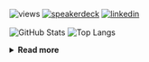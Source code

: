 ![views](https://komarev.com/ghpvc/?username=chck&color=blueviolet)
[![speakerdeck](https://img.shields.io/badge/Speaker_Deck-chck-8a2be2?style=flat-square&logo=speaker-deck)](https://speakerdeck.com/chck)
[![linkedin](https://img.shields.io/badge/LinkedIn-chck-8a2be2?style=flat-square&logo=linkedin)](https://www.linkedin.com/in/chck/)

<p align="left"> 
  <img alt="GitHub Stats" align="center" height="150" src="https://github-readme-stats-nine-umber-51.vercel.app/api?username=chck&count_private=true&show_icons=true&hide_title=true&theme=buefy" />
  <img alt="Top Langs" align="center" height="150" src="https://github-readme-stats-nine-umber-51.vercel.app/api/top-langs/?username=chck&layout=compact&count_private=true&show_icons=true&hide_title=true&theme=buefy" />
</p>

<details>
  <summary><b>Read more</b></summary>
  <br>

  <!--START_SECTION:waka-->
**🐱 My GitHub Data** 

> 📦 78.4 kB Used in GitHub's Storage 
 > 
> 💼 Opted to Hire
 > 
> 📜 133 Public Repositories 
 > 
> 🔑 21 Private Repositories 
 > 
**I'm a Night 🦉** 

```text
🌞 Morning                831 commits         ███░░░░░░░░░░░░░░░░░░░░░░   13.30 % 
🌆 Daytime                1989 commits        ████████░░░░░░░░░░░░░░░░░   31.84 % 
🌃 Evening                1795 commits        ███████░░░░░░░░░░░░░░░░░░   28.74 % 
🌙 Night                  1631 commits        ███████░░░░░░░░░░░░░░░░░░   26.11 % 
```
📅 **I'm Most Productive on Thursday** 

```text
Monday                   1252 commits        █████░░░░░░░░░░░░░░░░░░░░   20.04 % 
Tuesday                  992 commits         ████░░░░░░░░░░░░░░░░░░░░░   15.88 % 
Wednesday                1036 commits        ████░░░░░░░░░░░░░░░░░░░░░   16.59 % 
Thursday                 1425 commits        ██████░░░░░░░░░░░░░░░░░░░   22.81 % 
Friday                   643 commits         ███░░░░░░░░░░░░░░░░░░░░░░   10.29 % 
Saturday                 354 commits         █░░░░░░░░░░░░░░░░░░░░░░░░   05.67 % 
Sunday                   544 commits         ██░░░░░░░░░░░░░░░░░░░░░░░   08.71 % 
```


📊 **This Week I Spent My Time On** 

```text
💬 Programming Languages: 
Other                    33 hrs 4 mins       ██████████████████████░░░   87.61 % 
TypeScript               3 hrs 49 mins       ███░░░░░░░░░░░░░░░░░░░░░░   10.13 % 
Git                      17 mins             ░░░░░░░░░░░░░░░░░░░░░░░░░   00.79 % 
JSON                     17 mins             ░░░░░░░░░░░░░░░░░░░░░░░░░   00.75 % 
JavaScript               5 mins              ░░░░░░░░░░░░░░░░░░░░░░░░░   00.25 % 

🔥 Editors: 
Chrome                   33 hrs 4 mins       ██████████████████████░░░   87.61 % 
WebStorm                 4 hrs 4 mins        ███░░░░░░░░░░░░░░░░░░░░░░   10.78 % 
Neovim                   36 mins             ░░░░░░░░░░░░░░░░░░░░░░░░░   01.61 % 
Obsidian                 0 secs              ░░░░░░░░░░░░░░░░░░░░░░░░░   00.01 % 
```

**I Mostly Code in Python** 

```text
Python                   43 repos            █████████░░░░░░░░░░░░░░░░   34.13 % 
Jupyter Notebook         18 repos            ████░░░░░░░░░░░░░░░░░░░░░   14.29 % 
Rust                     7 repos             █░░░░░░░░░░░░░░░░░░░░░░░░   05.56 % 
TypeScript               4 repos             █░░░░░░░░░░░░░░░░░░░░░░░░   03.17 % 
Astro                    1 repo              ░░░░░░░░░░░░░░░░░░░░░░░░░   00.79 % 
```



**Timeline**

![Lines of Code chart](https://raw.githubusercontent.com/chck/chck/main/assets/bar_graph.png)


 Last Updated on 2024-04-17 01:22 UTC
<!--END_SECTION:waka-->
</details>

